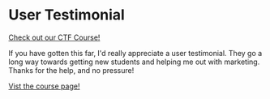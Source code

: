 # User Testimonial

[Check out our CTF Course!](https://academy.hoppersroppers.org/mod/page/view.php?id=977)

If you have gotten this far, I'd really appreciate a user testimonial. They go a long way towards getting new students and helping me out with marketing. Thanks for the help, and no pressure!

[Vist the course page!](https://academy.hoppersroppers.org/mod/page/view.php?id=977)
